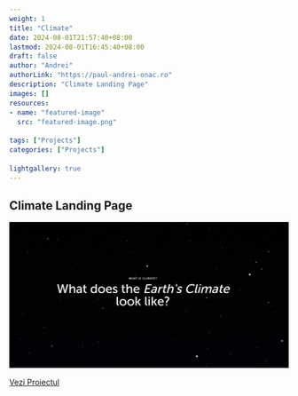 ```yaml
---
weight: 1
title: "Climate"
date: 2024-08-01T21:57:40+08:00
lastmod: 2024-08-01T16:45:40+08:00
draft: false
author: "Andrei"
authorLink: "https://paul-andrei-onac.ro"
description: "Climate Landing Page"
images: []
resources:
- name: "featured-image"
  src: "featured-image.png"

tags: ["Projects"]
categories: ["Projects"]

lightgallery: true
---
```


## Climate Landing Page

![CLimate](./image.png)

[Vezi Proiectul](https://lt.org/science/landing/what-is-climate/)
